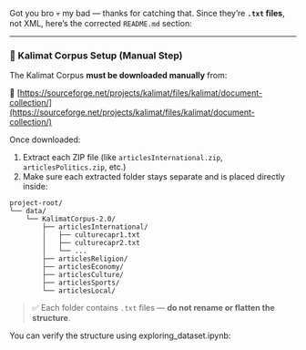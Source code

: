 Got you bro 💀 my bad — thanks for catching that. Since they’re **`.txt` files**, not XML, here’s the corrected `README.md` section:

---

### 📁 Kalimat Corpus Setup (Manual Step)

The Kalimat Corpus **must be downloaded manually** from:

🔗 [https://sourceforge.net/projects/kalimat/files/kalimat/document-collection/](https://sourceforge.net/projects/kalimat/files/kalimat/document-collection/)

Once downloaded:

1. Extract each ZIP file (like `articlesInternational.zip`, `articlesPolitics.zip`, etc.)
2. Make sure each extracted folder stays separate and is placed directly inside:

```
project-root/
└── data/
    └── KalimatCorpus-2.0/
        ├── articlesInternational/
        │   ├── culturecapr1.txt
        │   ├── culturecapr2.txt
        │   └── ...
        ├── articlesReligion/
        ├── articlesEconomy/
        ├── articlesCulture/
        ├── articlesSports/
        └── articlesLocal/
```

> ✅ Each folder contains `.txt` files — **do not rename or flatten the structure**.

You can verify the structure using exploring_dataset.ipynb:
